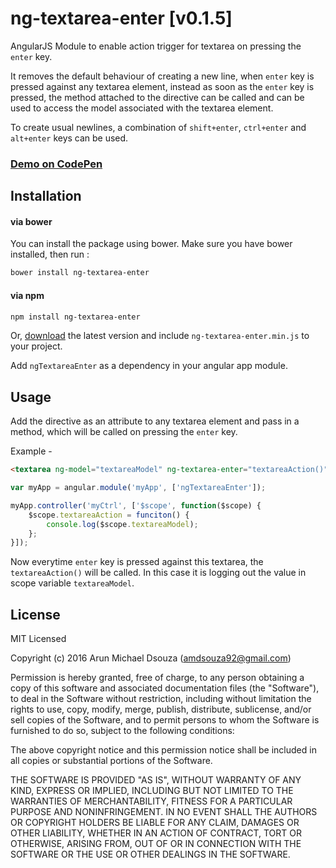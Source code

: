 # ng-textarea-enter [v0.1.5]
AngularJS Module to enable action trigger for textarea on pressing the ``enter`` key. 

It removes the default behaviour of creating a new line, when ``enter`` key is pressed against any textarea element, instead as soon as the ``enter`` key is pressed, the method attached to the directive can be called and can be used to access the model associated with the textarea element. 

To create usual newlines, a combination of ``shift+enter``, ``ctrl+enter`` and ``alt+enter`` keys can be used.

### [Demo on CodePen](http://codepen.io/amdsouza92/pen/pyNMjQ)

## Installation

#### via bower

You can install the package using bower. Make sure you have bower installed, then run : 

```html
bower install ng-textarea-enter
```

#### via npm

```html
npm install ng-textarea-enter
```

Or, [download](https://github.com/ArunMichaelDsouza/ng-textarea-enter/releases) the latest version and include ``ng-textarea-enter.min.js`` to your project.

Add ``ngTextareaEnter`` as a dependency in your angular app module.

## Usage

Add the directive as an attribute to any textarea element and pass in a method, which will be called on pressing the ``enter`` key.

Example - 
```html
<textarea ng-model="textareaModel" ng-textarea-enter="textareaAction()"></textarea>
```

```javascript
var myApp = angular.module('myApp', ['ngTextareaEnter']);

myApp.controller('myCtrl', ['$scope', function($scope) {
    $scope.textareaAction = funciton() {
    	console.log($scope.textareaModel);
	};
}]);
```

Now everytime ``enter`` key is pressed against this textarea, the ``textareaAction()`` will be called. In this case it is logging out the value in scope variable ``textareaModel``.

## License

MIT Licensed

Copyright (c) 2016 Arun Michael Dsouza (amdsouza92@gmail.com)

Permission is hereby granted, free of charge, to any person obtaining a copy of this software and associated documentation files (the "Software"), to deal in the Software without restriction, including without limitation the rights to use, copy, modify, merge, publish, distribute, sublicense, and/or sell copies of the Software, and to permit persons to whom the Software is furnished to do so, subject to the following conditions:

The above copyright notice and this permission notice shall be included in all copies or substantial portions of the Software.

THE SOFTWARE IS PROVIDED "AS IS", WITHOUT WARRANTY OF ANY KIND, EXPRESS OR IMPLIED, INCLUDING BUT NOT LIMITED TO THE WARRANTIES OF MERCHANTABILITY, FITNESS FOR A PARTICULAR PURPOSE AND NONINFRINGEMENT. IN NO EVENT SHALL THE AUTHORS OR COPYRIGHT HOLDERS BE LIABLE FOR ANY CLAIM, DAMAGES OR OTHER LIABILITY, WHETHER IN AN ACTION OF CONTRACT, TORT OR OTHERWISE, ARISING FROM, OUT OF OR IN CONNECTION WITH THE SOFTWARE OR THE USE OR OTHER DEALINGS IN THE SOFTWARE.


